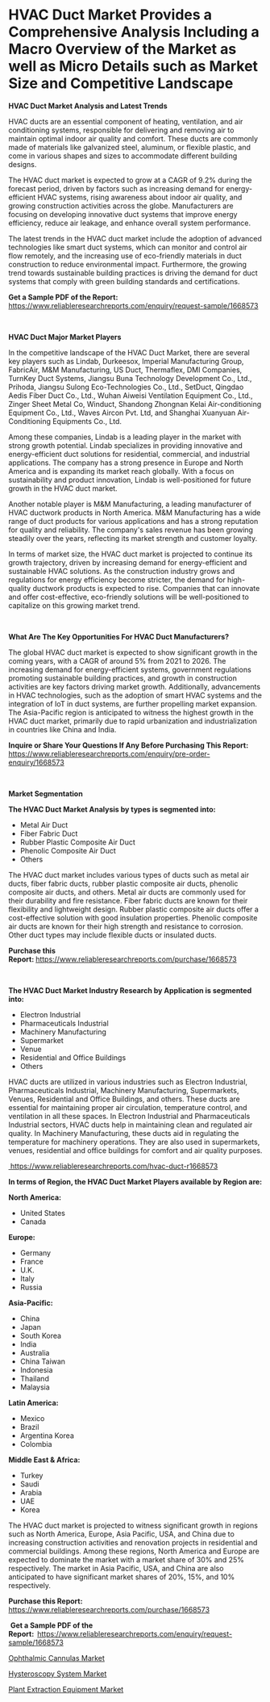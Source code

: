 <p><h1>HVAC Duct Market Provides a Comprehensive Analysis Including a Macro Overview of the Market as well as Micro Details such as Market Size and Competitive Landscape</h1></p><p><strong>HVAC Duct Market Analysis and Latest Trends</strong></p>
<p><p>HVAC ducts are an essential component of heating, ventilation, and air conditioning systems, responsible for delivering and removing air to maintain optimal indoor air quality and comfort. These ducts are commonly made of materials like galvanized steel, aluminum, or flexible plastic, and come in various shapes and sizes to accommodate different building designs.</p><p>The HVAC duct market is expected to grow at a CAGR of 9.2% during the forecast period, driven by factors such as increasing demand for energy-efficient HVAC systems, rising awareness about indoor air quality, and growing construction activities across the globe. Manufacturers are focusing on developing innovative duct systems that improve energy efficiency, reduce air leakage, and enhance overall system performance.</p><p>The latest trends in the HVAC duct market include the adoption of advanced technologies like smart duct systems, which can monitor and control air flow remotely, and the increasing use of eco-friendly materials in duct construction to reduce environmental impact. Furthermore, the growing trend towards sustainable building practices is driving the demand for duct systems that comply with green building standards and certifications.</p></p>
<p><strong>Get a Sample PDF of the Report:&nbsp;</strong> <a href="https://www.reliableresearchreports.com/enquiry/request-sample/1668573">https://www.reliableresearchreports.com/enquiry/request-sample/1668573</a></p>
<p>&nbsp;</p>
<p><strong>HVAC Duct Major Market Players</strong></p>
<p><p>In the competitive landscape of the HVAC Duct Market, there are several key players such as Lindab, Durkeesox, Imperial Manufacturing Group, FabricAir, M&M Manufacturing, US Duct, Thermaflex, DMI Companies, TurnKey Duct Systems, Jiangsu Buna Technology Development Co., Ltd., Prihoda, Jiangsu Sulong Eco-Technologies Co., Ltd., SetDuct, Qingdao Aedis Fiber Duct Co., Ltd., Wuhan Aiweisi Ventilation Equipment Co., Ltd., Zinger Sheet Metal Co, Winduct, Shandong Zhongnan Kelai Air-conditioning Equipment Co., Ltd., Waves Aircon Pvt. Ltd, and Shanghai Xuanyuan Air-Conditioning Equipments Co., Ltd.</p><p>Among these companies, Lindab is a leading player in the market with strong growth potential. Lindab specializes in providing innovative and energy-efficient duct solutions for residential, commercial, and industrial applications. The company has a strong presence in Europe and North America and is expanding its market reach globally. With a focus on sustainability and product innovation, Lindab is well-positioned for future growth in the HVAC duct market.</p><p>Another notable player is M&M Manufacturing, a leading manufacturer of HVAC ductwork products in North America. M&M Manufacturing has a wide range of duct products for various applications and has a strong reputation for quality and reliability. The company's sales revenue has been growing steadily over the years, reflecting its market strength and customer loyalty.</p><p>In terms of market size, the HVAC duct market is projected to continue its growth trajectory, driven by increasing demand for energy-efficient and sustainable HVAC solutions. As the construction industry grows and regulations for energy efficiency become stricter, the demand for high-quality ductwork products is expected to rise. Companies that can innovate and offer cost-effective, eco-friendly solutions will be well-positioned to capitalize on this growing market trend.</p></p>
<p>&nbsp;</p>
<p><strong>What Are The Key Opportunities For HVAC Duct Manufacturers?</strong></p>
<p><p>The global HVAC duct market is expected to show significant growth in the coming years, with a CAGR of around 5% from 2021 to 2026. The increasing demand for energy-efficient systems, government regulations promoting sustainable building practices, and growth in construction activities are key factors driving market growth. Additionally, advancements in HVAC technologies, such as the adoption of smart HVAC systems and the integration of IoT in duct systems, are further propelling market expansion. The Asia-Pacific region is anticipated to witness the highest growth in the HVAC duct market, primarily due to rapid urbanization and industrialization in countries like China and India.</p></p>
<p><strong>Inquire or Share Your Questions If Any Before Purchasing This Report:</strong> <a href="https://www.reliableresearchreports.com/enquiry/pre-order-enquiry/1668573">https://www.reliableresearchreports.com/enquiry/pre-order-enquiry/1668573</a></p>
<p>&nbsp;</p>
<p><strong>Market Segmentation</strong></p>
<p><strong>The HVAC Duct Market Analysis by types is segmented into:</strong></p>
<p><ul><li>Metal Air Duct</li><li>Fiber Fabric Duct</li><li>Rubber Plastic Composite Air Duct</li><li>Phenolic Composite Air Duct</li><li>Others</li></ul></p>
<p><p>The HVAC duct market includes various types of ducts such as metal air ducts, fiber fabric ducts, rubber plastic composite air ducts, phenolic composite air ducts, and others. Metal air ducts are commonly used for their durability and fire resistance. Fiber fabric ducts are known for their flexibility and lightweight design. Rubber plastic composite air ducts offer a cost-effective solution with good insulation properties. Phenolic composite air ducts are known for their high strength and resistance to corrosion. Other duct types may include flexible ducts or insulated ducts.</p></p>
<p><strong>Purchase this Report:&nbsp;</strong><a href="https://www.reliableresearchreports.com/purchase/1668573">https://www.reliableresearchreports.com/purchase/1668573</a></p>
<p>&nbsp;</p>
<p><strong>The HVAC Duct Market Industry Research by Application is segmented into:</strong></p>
<p><ul><li>Electron Industrial</li><li>Pharmaceuticals Industrial</li><li>Machinery Manufacturing</li><li>Supermarket</li><li>Venue</li><li>Residential and Office Buildings</li><li>Others</li></ul></p>
<p><p>HVAC ducts are utilized in various industries such as Electron Industrial, Pharmaceuticals Industrial, Machinery Manufacturing, Supermarkets, Venues, Residential and Office Buildings, and others. These ducts are essential for maintaining proper air circulation, temperature control, and ventilation in all these spaces. In Electron Industrial and Pharmaceuticals Industrial sectors, HVAC ducts help in maintaining clean and regulated air quality. In Machinery Manufacturing, these ducts aid in regulating the temperature for machinery operations. They are also used in supermarkets, venues, residential and office buildings for comfort and air quality purposes.</p></p>
<p><a href="https://www.reliableresearchreports.com/hvac-duct-r1668573">&nbsp;https://www.reliableresearchreports.com/hvac-duct-r1668573</a></p>
<p><strong>In terms of Region, the HVAC Duct Market Players available by Region are:</strong></p>
<p>
    <p> <strong> North America: </strong>
        <ul>
            <li>United States</li>
            <li>Canada</li>
        </ul>
        </p> 
    <p> <strong> Europe: </strong>
        <ul>
            <li>Germany</li>
            <li>France</li>
            <li>U.K.</li>
            <li>Italy</li>
            <li>Russia</li>
        </ul>
        </p> 
    <p> <strong> Asia-Pacific: </strong>
        <ul>
            <li>China</li>
            <li>Japan</li>
            <li>South Korea</li>
            <li>India</li>
            <li>Australia</li>
            <li>China Taiwan</li>
            <li>Indonesia</li>
            <li>Thailand</li>
            <li>Malaysia</li>
        </ul>
        </p> 
    <p> <strong> Latin America: </strong>
        <ul>
            <li>Mexico</li>
            <li>Brazil</li>
            <li>Argentina Korea</li>
            <li>Colombia</li>
        </ul>
        </p> 
    <p> <strong> Middle East & Africa: </strong>
        <ul>
            <li>Turkey</li>
            <li>Saudi</li>
            <li>Arabia</li>
            <li>UAE</li>
            <li>Korea</li>
        </ul>
    </p>
    </p>
<p><p>The HVAC duct market is projected to witness significant growth in regions such as North America, Europe, Asia Pacific, USA, and China due to increasing construction activities and renovation projects in residential and commercial buildings. Among these regions, North America and Europe are expected to dominate the market with a market share of 30% and 25% respectively. The market in Asia Pacific, USA, and China are also anticipated to have significant market shares of 20%, 15%, and 10% respectively.</p></p>
<p><strong>Purchase this Report: </strong><a href="https://www.reliableresearchreports.com/purchase/1668573">https://www.reliableresearchreports.com/purchase/1668573</a></p>
<p>&nbsp;<strong>Get a Sample PDF of the Report:&nbsp;&nbsp;</strong><a href="https://www.reliableresearchreports.com/enquiry/request-sample/1668573">https://www.reliableresearchreports.com/enquiry/request-sample/1668573</a></p>
<p><strong></strong></p>
<p><p><a href="https://www.linkedin.com/pulse/ophthalmic-cannulas-market-furnishes-information-share-o2j9e?trackingId=DNv9qGKrjc0fjWmFVcgkIg%3D%3D">Ophthalmic Cannulas Market</a></p><p><a href="https://www.linkedin.com/pulse/hysteroscopy-system-market-size-reveals-best-marketing-channels-4k9ce?trackingId=cg6MBrb4DxtHr2Y3opU0mw%3D%3D">Hysteroscopy System Market</a></p><p><a href="https://www.linkedin.com/pulse/decoding-plant-extraction-equipment-market-metrics-share-trends-lsd0c?trackingId=tzSqloJ8vf3JRdq0wov0Rg%3D%3D">Plant Extraction Equipment Market</a></p></p>